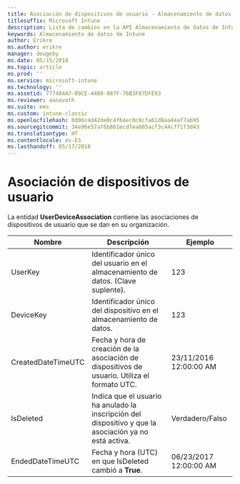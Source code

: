 ```yaml
---
title: Asociación de dispositivos de usuario - Almacenamiento de datos de Intune
titlesuffix: Microsoft Intune
description: Lista de cambios en la API Almacenamiento de datos de Intune.
keywords: Almacenamiento de datos de Intune
author: Erikre
ms.author: erikre
manager: dougeby
ms.date: 05/15/2018
ms.topic: article
ms.prod: ''
ms.service: microsoft-intune
ms.technology: ''
ms.assetid: 777484A7-09CE-4409-987F-76B3F87DFE93
ms.reviewer: aanavath
ms.suite: ems
ms.custom: intune-classic
ms.openlocfilehash: bd06c4d42de0c4f64ec0c0cfa61d8aa44af7ab95
ms.sourcegitcommit: 34e96e57af6b861ecdfea085acf3c44cff1f3d43
ms.translationtype: HT
ms.contentlocale: es-ES
ms.lasthandoff: 05/17/2018
---
```

# <a name="user-device-association"></a>Asociación de dispositivos de usuario

La entidad **UserDeviceAssociation** contiene las asociaciones de dispositivos de usuario que se dan en su organización.


|        Nombre        |                                           Descripción                                            |        Ejemplo         |
|--------------------|--------------------------------------------------------------------------------------------------|------------------------|
|      UserKey       |              Identificador único del usuario en el almacenamiento de datos. (Clave suplente).               |          123           |
|     DeviceKey      |                      Identificador único del dispositivo en el almacenamiento de datos.                      |          123           |
| CreatedDateTimeUTC |           Fecha y hora de creación de la asociación de dispositivos de usuario. Utiliza el formato UTC.           | 23/11/2016 12:00:00 AM |
|     IsDeleted      | Indica que el usuario ha anulado la inscripción del dispositivo y que la asociación ya no está activa. |       Verdadero/Falso       |
|  EndedDateTimeUTC  |              Fecha y hora (UTC) en que IsDeleted cambió a <strong>True</strong>.               | 06/23/2017 12:00:00 AM |

